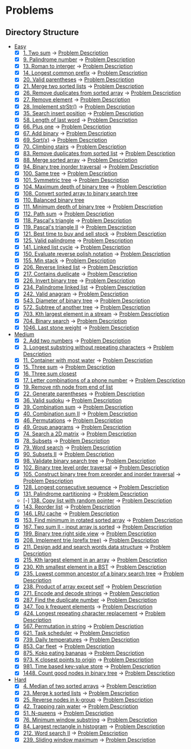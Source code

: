 # Problems

## Directory Structure

- [Easy](../src/easy)
  - [x] [1. Two sum](../src/easy/two_sum.rs) -> [Problem Description](../src/easy/readme.md#1-two-sum)
  - [x] [9. Palindrome number](../src/easy/palindrome_number.rs) -> [Problem Description](../src/easy/readme.md#9-palindrome-number)
  - [x] [13. Roman to interger](../src/easy/roman_to_integer.rs) -> [Problem Description](../src/easy/readme.md#13-roman-to-integer)
  - [x] [14. Longest common prefix](../src/easy/longest_common_prefix.rs) -> [Problem Description](../src/easy/readme.md#14-longest-common-prefix)
  - [x] [20. Valid parentheses](../src/easy/valid_parentheses.rs) -> [Problem Description](../src/easy/readme.md#20-valid-parentheses)
  - [x] [21. Merge two sorted lists](../src/easy/merge_two_sorted_lists.rs) -> [Problem Description](../src/easy/readme.md#21-merge-two-sorted-lists)
  - [x] [26. Remove duplicates from sorted array](../src/easy/remove_duplicates_from_sorted_array.rs) -> [Problem Description](../src/easy/readme.md#26-remove-duplicates-from-sorted-array)
  - [x] [27. Remove element](../src/easy/remove_element.rs) -> [Problem Description](../src/easy/readme.md#27-remove-element)
  - [x] [28. Implement strStr()](../src/easy/implement_strstr.rs) -> [Problem Description](../src/easy/readme.md#28-implement-strstr)
  - [x] [35. Search insert position](../src/easy/search_insert_position.rs) -> [Problem Description](../src/easy/readme.md#35-search-insert-position)
  - [x] [58. Length of last word](../src/easy/length_of_last_word.rs) -> [Problem Description](../src/easy/readme.md#58-length-of-last-word)
  - [x] [66. Plus one](../src/easy/plus_one.rs) -> [Problem Description](../src/easy/readme.md#66-plus-one)
  - [x] [67. Add binary](../src/easy/add_binary.rs) -> [Problem Description](../src/easy/readme.md#67-add-binary)
  - [x] [69. Sqrt(x)](../src/easy/sqrt_x.rs) -> [Problem Description](../src/easy/readme.md#69-sqrtx)
  - [x] [70. Climbing stairs](../src/easy/climbing_stairs.rs) -> [Problem Description](../src/easy/readme.md#70-climbing-stairs)
  - [x] [83. Remove duplicates from sorted list](../src/easy/remove_duplicates_from_sorted_list.rs) -> [Problem Description](../src/easy/readme.md#83-remove-duplicates-from-sorted-list)
  - [x] [88. Merge sorted array](../src/easy/merge_sorted_array.rs) -> [Problem Description](../src/easy/readme.md#88-merge-sorted-array)
  - [x] [94. Binary tree inorder traversal](../src/easy/binary_tree_inorder_traversal.rs) -> [Problem Description](../src/easy/readme.md#94-binary-tree-inorder-traversal)
  - [x] [100. Same tree](../src/easy/same_tree.rs) -> [Problem Description](../src/easy/readme.md#100-same-tree)
  - [x] [101. Symmetric tree](../src/easy/symmetric_tree.rs) -> [Problem Description](../src/easy/readme.md#101-symmetric-tree)
  - [x] [104. Maximum depth of binary tree](../src/easy/maximum_depth_of_binary_tree.rs) -> [Problem Description](../src/easy/readme.md#104-maximum-depth-of-binary-tree)
  - [x] [108. Convert sorted array to binary search tree](../src/easy/convert_sorted_array_to_binary_search_tree.rs)
  - [x] [110. Balanced binary tree](../src/easy/balanced_binary_tree.rs)
  - [x] [111. Minimum depth of binary tree](../src/easy/minimum_depth_of_binary_tree.rs) -> [Problem Description](../src/easy/readme.md#111-minimum-depth-of-binary-tree)
  - [x] [112. Path sum](../src/easy/path_sum.rs) -> [Problem Description](../src/easy/readme.md#112-path-sum)
  - [x] [118. Pascal's triangle](../src/easy/pascals_triangle.rs) -> [Problem Description](../src/easy/readme.md#118-pascals-triangle)
  - [x] [119. Pascal's triangle II](../src/easy/pascals_triangle.rs) -> [Problem Description](../src/easy/readme.md#119-pascals-triangle-ii)
  - [x] [121. Best time to buy and sell stock](../src/easy/best_time_to_buy_and_sell_stock.rs) -> [Problem Description](../src/easy/readme.md#121-best-time-to-buy-and-sell-stock)
  - [x] [125. Valid palindrome](../src/easy/valid_palindrome.rs) -> [Problem Description](../src/easy/readme.md#125-valid-palindrome)
  - [x] [141. Linked list cycle](../src/easy/linked_list_cycle.rs) -> [Problem Description](../src/easy/readme.md#141-linked-list-cycle)
  - [x] [150. Evaluate reverse polish notation](../src/easy/evaluate_reverse_polish_notation.rs) -> [Problem Description](../src/easy/readme.md#150-evaluate-reverse-polish-notation)
  - [x] [155. Min stack](../src/easy/min_stack.rs) -> [Problem Description](../src/easy/readme.md#155-min-stack)
  - [x] [206. Reverse linked list](../src/easy/reverse_linked_list.rs) -> [Problem Description](../src/easy/readme.md#206-reverse-linked-list)
  - [x] [217. Contains duplicate](../src/easy/contains_duplicate.rs) -> [Problem Description](../src/easy/readme.md#217-contains-duplicate)
  - [x] [226. Invert binary tree](../src/easy/invert_binary_tree.rs) -> [Problem Description](../src/easy/readme.md#226-invert-binary-tree)
  - [x] [234. Palindrome linked list](../src/easy/palindrome_linked_list.rs) -> [Problem Description](../src/easy/readme.md#234-palindrome-linked-list)
  - [x] [242. Valid anagram](../src/easy/valid_anagram.rs) -> [Problem Description](../src/easy/readme.md#242-valid-anagram)
  - [x] [543. Diameter of binary tree](../src/easy/diameter_of_binary_tree.rs) -> [Problem Description](../src/easy/readme.md#543-diameter-of-binary-tree)
  - [x] [572. Subtree of another tree](../src/easy/subtree_of_another_tree.rs) -> [Problem Description](../src/easy/readme.md#572-subtree-of-another-tree)
  - [x] [703. Kth largest element in a stream](../src/easy/kth_largest_element_in_a_stream.rs) -> [Problem Description](../src/easy/readme.md#703-kth-largest-element-in-a-stream)
  - [x] [704. Binary search](../src/easy/binary_search.rs) -> [Problem Description](../src/easy/readme.md#704-binary-search)
  - [x] [1046. Last stone weight](../src/easy/last_stone_weight.rs) -> [Problem Description](../src/easy/readme.md#1046-last-stone-weight)
- [Medium](../src/medium)
  - [x] [2. Add two numbers](../src/medium/add_two_numbers.rs) -> [Problem Description](../src/medium/readme.md#2-add-two-numbers)
  - [x] [3. Longest substring without repeating characters](../src/medium/longest_substring_without_repeating_characters.rs) -> [Problem Description](../src/medium/readme.md#3-longest-substring-without-repeating-characters)
  - [x] [11. Container with most water](../src/medium/container_with_most_water.rs) -> [Problem Description](../src/medium/readme.md#11-container-with-most-water)
  - [x] [15. Three sum](../src/medium/three_sum.rs) -> [Problem Description](../src/medium/readme.md#15-three-sum)
  - [x] [16. Three sum closest](../src/medium/three_sum_closest.rs)
  - [x] [17. Letter combinations of a phone number](../src/medium/letter_combinations_of_a_phone_number.rs) -> [Problem Description](../src/medium/readme.md#17-letter-combinations-of-a-phone-number)
  - [x] [19. Remove nth node from end of list](../src/medium/remove_nth_node_from_end_of_list.rs)
  - [x] [22. Generate parentheses](../src/medium/generate_parentheses.rs) -> [Problem Description](../src/medium/readme.md#22-generate-parentheses)
  - [x] [36. Valid sudoku](../src/medium/valid_sudoku.rs) -> [Problem Description](../src/medium/readme.md#36-valid-sudoku)
  - [x] [39. Combination sum](../src/medium/combination_sum.rs) -> [Problem Description](../src/medium/readme.md#39-combination-sum)
  - [x] [40. Combination sum II](../src/medium/combination_sum_ii.rs) -> [Problem Description](../src/medium/readme.md#40-combination-sum-ii)
  - [x] [46. Permutations](../src/medium/permutations.rs) -> [Problem Description](../src/medium/readme.md#46-permutations)
  - [x] [49. Group anagrams](../src/medium/group_anagrams.rs) -> [Problem Description](../src/medium/readme.md#49-group-anagrams)
  - [x] [74. Search a 2D matrix](../src/medium/search_a_2d_matrix.rs) -> [Problem Description](../src/medium/readme.md#74-search-a-2d-matrix)
  - [x] [78. Subsets](../src/medium/subsets.rs) -> [Problem Description](../src/medium/readme.md#78-subsets)
  - [x] [79. Word search](../src/medium/word_search.rs) -> [Problem Description](../src/medium/readme.md#79-word-search)
  - [x] [90. Subsets II](../src/medium/subsets_ii.rs) -> [Problem Description](../src/medium/readme.md#90-subsets-ii)
  - [x] [98. Validate binary search tree](../src/medium/validate_binary_search_tree.rs) -> [Problem Description](../src/medium/readme.md#98-validate-binary-search-tree)
  - [x] [102. Binary tree level order traversal](../src/medium/binary_tree_level_order_traversal.rs) -> [Problem Description](../src/medium/readme.md#102-binary-tree-level-order-traversal)
  - [x] [105. Construct binary tree from preorder and inorder traversal](../src/medium/construct_binary_tree_from_preorder_and_inorder_traversal.rs) -> [Problem Description](../src/medium/readme.md#105-construct-binary-tree-from-preorder-and-inorder-traversal)
  - [x] [128. Longest consecutive sequence](../src/medium/longest_consecutive_sequence.rs) -> [Problem Description](../src/medium/readme.md#128-longest-consecutive-sequence)
  - [x] [131. Palindrome partitioning](../src/medium/palindrome_partitioning.rs) -> [Problem Description](../src/medium/readme.md#131-palindrome-partitioning)
  - [-] [138. Copy list with random pointer](../src/medium/copy_list_with_random_pointer.rs) -> [Problem Description](../src/medium/readme.md#138-copy-list-with-random-pointer)
  - [x] [143. Reorder list](../src/medium/reorder_list.rs) -> [Problem Description](../src/medium/readme.md#143-reorder-list)
  - [x] [146. LRU cache](../src/medium/lru_cache.rs) -> [Problem Description](../src/medium/readme.md#146-lru-cache)
  - [x] [153. Find minimum in rotated sorted array](../src/medium/find_minimum_in_rotated_sorted_array.rs) -> [Problem Description](../src/medium/readme.md#153-find-minimum-in-rotated-sorted-array)
  - [x] [167. Two sum II - input array is sorted](../src/medium/two_sum_ii_input_array_is_sorted.rs) -> [Problem Description](../src/medium/readme.md#167-two-sum-ii---input-array-is-sorted)
  - [x] [199. Binary tree right side view](../src/medium/binary_tree_right_side_view.rs) -> [Problem Description](../src/medium/readme.md#199-binary-tree-right-side-view)
  - [x] [208. Implement trie (prefix tree)](../src/medium/implement_trie_prefix_tree.rs) -> [Problem Description](../src/medium/readme.md#208-implement-trie-prefix-tree)
  - [x] [211. Design add and search words data structure](../src/medium/design_add_and_search_words_data_structure.rs) -> [Problem Description](../src/medium/readme.md#211-design-add-and-search-words-data-structure)
  - [x] [215. Kth largest element in an array](../src/medium/kth_largest_element_in_an_array.rs) -> [Problem Description](../src/medium/readme.md#215-kth-largest-element-in-an-array)
  - [x] [230. Kth smallest element in a BST](../src/medium/kth_smallest_element_in_a_bst.rs) -> [Problem Description](../src/medium/readme.md#230-kth-smallest-element-in-a-bst)
  - [x] [235. Lowest common ancestor of a binary search tree](../src/medium/lowest_common_ancestor_of_a_binary_search_tree.rs) -> [Problem Description](../src/medium/readme.md#235-lowest-common-ancestor-of-a-binary-search-tree)
  - [x] [238. Product of array except self](../src/medium/product_of_array_except_self.rs) -> [Problem Description](../src/medium/readme.md#238-product-of-array-except-self)
  - [x] [271. Encode and decode strings](../src/medium/encode_and_decode_strings.rs) -> [Problem Description](../src/medium/readme.md#271-encode-and-decode-strings)
  - [x] [287. Find the duplicate number](../src/medium/find_the_duplicate_number.rs) -> [Problem Description](../src/medium/readme.md#287-find-the-duplicate-number)
  - [x] [347. Top k frequent elements](../src/medium/top_k_frequent_elements.rs) -> [Problem Description](../src/medium/readme.md#347-top-k-frequent-elements)
  - [x] [424. Longest repeating character replacement](../src/medium/longest_repeating_character_replacement.rs) -> [Problem Description](../src/medium/readme.md#424-longest-repeating-character-replacement)
  - [x] [567. Permutation in string](../src/medium/permutation_in_string.rs) -> [Problem Description](../src/medium/readme.md#567-permutation-in-string)
  - [x] [621. Task scheduler](../src/medium/task_scheduler.rs) -> [Problem Description](../src/medium/readme.md#621-task-scheduler)
  - [x] [739. Daily temperatures](../src/medium/daily_temperatures.rs) -> [Problem Description](../src/medium/readme.md#739-daily-temperatures)
  - [x] [853. Car fleet](../src/medium/car_fleet.rs) -> [Problem Description](../src/medium/readme.md#853-car-fleet)
  - [x] [875. Koko eating bananas](../src/medium/koko_eating_bananas.rs) -> [Problem Description](../src/medium/readme.md#875-koko-eating-bananas)
  - [x] [973. K closest points to origin](../src/medium/k_closest_points_to_origin.rs) -> [Problem Description](../src/medium/readme.md#973-k-closest-points-to-origin)
  - [x] [981. Time based key-value store](../src/medium/time_based_key_value_store.rs) -> [Problem Description](../src/medium/readme.md#981-time-based-key-value-store)
  - [x] [1448. Count good nodes in binary tree](../src/medium/count_good_nodes_in_binary_tree.rs) -> [Problem Description](../src/medium/readme.md#1448-count-good-nodes-in-binary-tree)
- [Hard](../src/hard)
  - [x] [4. Median of two sorted arrays](../src/hard/median_of_two_sorted_arrays.rs) -> [Problem Description](../src/hard/readme.md#4-median-of-two-sorted-arrays)
  - [x] [23. Merge k sorted lists](../src/hard/merge_k_sorted_lists.rs) -> [Problem Description](../src/hard/readme.md#23-merge-k-sorted-lists)
  - [x] [25. Reverse nodes in k-group](../src/hard/reverse_nodes_in_k_group.rs) -> [Problem Description](../src/hard/readme.md#25-reverse-nodes-in-k-group)
  - [x] [42. Trapping rain water](../src/hard/trapping_rain_water.rs) -> [Problem Description](../src/hard/readme.md#42-trapping-rain-water)
  - [x] [51. N-queens](../src/hard/n_queens.rs) -> [Problem Description](../src/hard/readme.md#51-n-queens)
  - [x] [76. Minimum window substring](../src/hard/minimum_window_substring.rs) -> [Problem Description](../src/hard/readme.md#76-minimum-window-substring)
  - [x] [84. Largest rectangle in histogram](../src/hard/largest_rectangle_in_histogram.rs) -> [Problem Description](../src/hard/readme.md#84-largest-rectangle-in-histogram)
  - [x] [212. Word search II](../src/hard/word_search_ii.rs) -> [Problem Description](../src/hard/readme.md#212-word-search-ii)
  - [x] [239. Sliding window maximum](../src/hard/sliding_window_maximum.rs) -> [Problem Description](../src/hard/readme.md#239-sliding-window-maximum)
